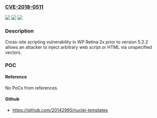 ### [CVE-2018-0511](https://cve.mitre.org/cgi-bin/cvename.cgi?name=CVE-2018-0511)
![](https://img.shields.io/static/v1?label=Product&message=WP%20Retina%202x&color=blue)
![](https://img.shields.io/static/v1?label=Version&message=prior%20to%20version%205.2.2%20&color=brightgreen)
![](https://img.shields.io/static/v1?label=Vulnerability&message=Cross-site%20scripting&color=brightgreen)

### Description

Cross-site scripting vulnerability in WP Retina 2x prior to version 5.2.2 allows an attacker to inject arbitrary web script or HTML via unspecified vectors.

### POC

#### Reference
No PoCs from references.

#### Github
- https://github.com/20142995/nuclei-templates

